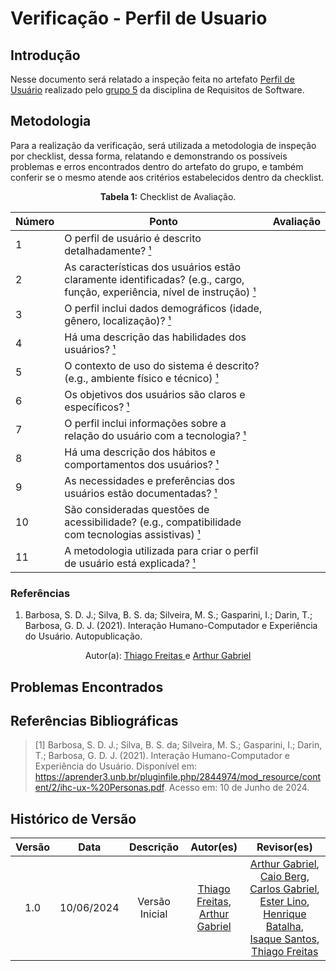 # Verificação - Perfil de Usuario

## Introdução

Nesse documento será relatado a inspeção feita no artefato [Perfil de Usuário](https://requisitos-de-software.github.io/2024.1-Sinesp_Cidadao/elicitacao/Perfil_de_usuario/) realizado pelo [grupo 5](https://github.com/Requisitos-de-Software/2024.1-Sinesp_Cidadao) da disciplina de Requisitos de Software.

## Metodologia

Para a realização da verificação, será utilizada a metodologia de inspeção por checklist, dessa forma, relatando e demonstrando os possíveis problemas e erros encontrados dentro do artefato do grupo, e também conferir se o mesmo atende aos critérios estabelecidos dentro da checklist.

<font><p style="text-align: center">**Tabela 1:** Checklist de Avaliação.</p></font>

| Número | Ponto                                                                                                                             | Avaliação |
| ------ | --------------------------------------------------------------------------------------------------------------------------------- | --------- |
| 1      | O perfil de usuário é descrito detalhadamente? [¹](#ref1)                                                                         |           |
| 2      | As características dos usuários estão claramente identificadas? (e.g., cargo, função, experiência, nível de instrução) [¹](#ref1) |           |
| 3      | O perfil inclui dados demográficos (idade, gênero, localização)? [¹](#ref1)                                                       |           |
| 4      | Há uma descrição das habilidades dos usuários? [¹](#ref1)                                                                         |           |
| 5      | O contexto de uso do sistema é descrito? (e.g., ambiente físico e técnico) [¹](#ref1)                                             |           |
| 6      | Os objetivos dos usuários são claros e específicos? [¹](#ref1)                                                                    |           |
| 7      | O perfil inclui informações sobre a relação do usuário com a tecnologia? [¹](#ref1)                                               |           |
| 8      | Há uma descrição dos hábitos e comportamentos dos usuários? [¹](#ref1)                                                            |           |
| 9      | As necessidades e preferências dos usuários estão documentadas? [¹](#ref1)                                                        |           |
| 10     | São consideradas questões de acessibilidade? (e.g., compatibilidade com tecnologias assistivas) [¹](#ref1)                        |           |
| 11     | A metodologia utilizada para criar o perfil de usuário está explicada? [¹](#ref1)                                                 |           |

### Referências

1. Barbosa, S. D. J.; Silva, B. S. da; Silveira, M. S.; Gasparini, I.; Darin, T.; Barbosa, G. D. J. (2021). Interação Humano-Computador e Experiência do Usuário. Autopublicação.

<div align="center">Autor(a): <a href="https://github.com/thiagorfreitas">Thiago Freitas </a> e <a href="https://github.com/ArthurGabrieel">Arthur Gabriel</a></div>

## Problemas Encontrados

## Referências Bibliográficas

<a id="ref1"></a>

> [1] Barbosa, S. D. J.; Silva, B. S. da; Silveira, M. S.; Gasparini, I.; Darin, T.; Barbosa, G. D. J. (2021). Interação Humano-Computador e Experiência do Usuário. Disponível em: <a href="https://aprender3.unb.br/pluginfile.php/2844974/mod_resource/content/2/ihc-ux-%20Personas.pdf">https://aprender3.unb.br/pluginfile.php/2844974/mod_resource/content/2/ihc-ux-%20Personas.pdf</a>. Acesso em: 10 de Junho de 2024.

## Histórico de Versão

| Versão |    Data    |   Descrição    |                                                Autor(es)                                                 |                                                                                                                                                                       Revisor(es)                                                                                                                                                                        |
| :----: | :--------: | :------------: | :------------------------------------------------------------------------------------------------------: | :------------------------------------------------------------------------------------------------------------------------------------------------------------------------------------------------------------------------------------------------------------------------------------------------------------------------------------------------------: |
|  1.0   | 10/06/2024 | Versão Inicial | [Thiago Freitas](https://github.com/thiagorfreitas), [Arthur Gabriel](https://github.com/ArthurGabrieel) | [Arthur Gabriel](https://github.com/ArthurGabrieel), [Caio Berg](https://github.com/Caio-bergbjj), [Carlos Gabriel](https://github.com/TheCarlosRamos), [Ester Lino](https://github.com/esteerlino), [Henrique Batalha](https://github.com/HeBatalha), [Isaque Santos](https://github.com/IsaqueSH), [Thiago Freitas](https://github.com/thiagorfreitas) |
